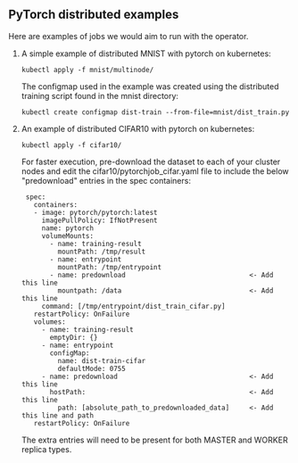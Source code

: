 ## PyTorch distributed examples

Here are examples of jobs we would aim to run with the operator.

1. A simple example of distributed MNIST with pytorch on kubernetes:
   ```
   kubectl apply -f mnist/multinode/
   ```

   The configmap used in the example was created using the distributed training script found in the mnist directory:
   ```
   kubectl create configmap dist-train --from-file=mnist/dist_train.py
   ```

2. An example of distributed CIFAR10 with pytorch on kubernetes:
   ```
   kubectl apply -f cifar10/
   ```

   For faster execution, pre-download the dataset to each of your cluster nodes and edit the
   cifar10/pytorchjob_cifar.yaml file to include the below "predownload" entries in the spec containers:
   ```
    spec:
      containers:
      - image: pytorch/pytorch:latest
        imagePullPolicy: IfNotPresent
        name: pytorch
        volumeMounts:
          - name: training-result
            mountPath: /tmp/result
          - name: entrypoint
            mountPath: /tmp/entrypoint
          - name: predownload                               <- Add this line
            mountpath: /data                                <- Add this line
        command: [/tmp/entrypoint/dist_train_cifar.py]
      restartPolicy: OnFailure
      volumes:
        - name: training-result
          emptyDir: {}
        - name: entrypoint
          configMap:
            name: dist-train-cifar
            defaultMode: 0755
        - name: predownload                                 <- Add this line
          hostPath:                                         <- Add this line
            path: [absolute_path_to_predownloaded_data]     <- Add this line and path
      restartPolicy: OnFailure
    ```

    The extra entries will need to be present for both MASTER and WORKER replica types.